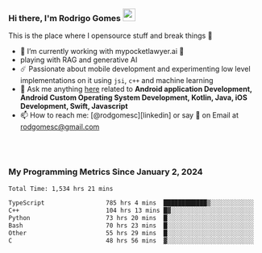 
### Hi there, I'm Rodrigo Gomes <img src="https://media.giphy.com/media/hvRJCLFzcasrR4ia7z/giphy.gif" width="25px">
This is the place where I opensource stuff and break things 🤣
- 🔭 I’m currently working with mypocketlawyer.ai 💜
- playing with RAG and generative AI
- ☄️ Passionate about mobile development and experimenting low level implementations on it using `jsi`, `c++` and machine learning
- 💬 Ask me anything [here](https://github.com/rodgomesc/rodgomesc/issues) related to <b>Android application Development, Android Custom Operating System Development, Kotlin, Java, iOS Development, Swift, Javascript</b>
- 📫 How to reach me: [@rodgomesc][linkedin] or say 👋 on Email at [rodgomesc@gmail.com](mailto:rodgomesc@gmail.com)


<br/>

<!-- 
<picture>
  <img src="/github-metrics.svg" alt="Metrics">
</picture>
-->

</br>

### My Programming Metrics Since January 2, 2024 


<!--START_SECTION:waka-->

```txt
Total Time: 1,534 hrs 21 mins

TypeScript                 785 hrs 4 mins  ████████████▒░░░░░░░░░░░░   49.38 %
C++                        104 hrs 13 mins █▓░░░░░░░░░░░░░░░░░░░░░░░   06.56 %
Python                     73 hrs 20 mins  █░░░░░░░░░░░░░░░░░░░░░░░░   04.61 %
Bash                       70 hrs 23 mins  █░░░░░░░░░░░░░░░░░░░░░░░░   04.43 %
Other                      55 hrs 29 mins  █░░░░░░░░░░░░░░░░░░░░░░░░   03.49 %
C                          48 hrs 56 mins  ▓░░░░░░░░░░░░░░░░░░░░░░░░   03.08 %
```

<!--END_SECTION:waka-->
